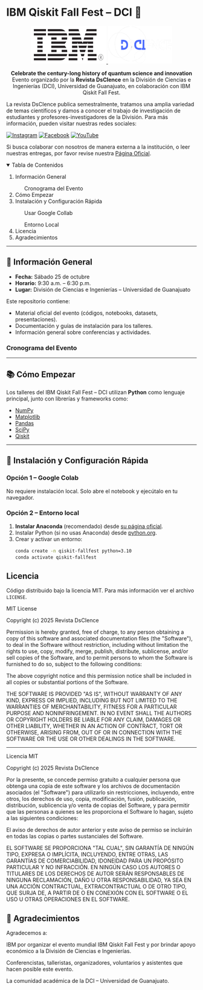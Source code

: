 <!--
*** Thanks for checking out the Best-README-Template. If you have a suggestion
*** that would make this better, please fork the repo and create a pull request
*** or simply open an issue with the tag "enhancement".
*** Thanks again! Now go create something AMAZING! :D
-->

<!-- PROJECT SHIELDS -->
<!--
*** I'm using markdown "reference style" links for readability.
*** Reference links are enclosed in brackets [ ] instead of parentheses ( ).
*** See the bottom of this document for the declaration of the reference variables
*** for contributors-url, forks-url, etc. This is an optional, concise syntax you may use.
*** https://www.markdownguide.org/basic-syntax/#reference-style-links
-->
<!-- [![Contributors][contributors-shield]][contributors-url]  -->
<!-- [![Forks][forks-shield]][forks-url]  -->
<!-- [![Stargazers][stars-shield]][stars-url]  -->
<!-- [![MIT License][license-shield]][license-url]  -->
<!-- [![Issues][issues-shield]][issues-url]  -->
<!-- [![LinkedIn][linkedin-shield]][linkedin-url]  -->

# IBM Qiskit Fall Fest – DCI 🎉

<p align="center">
  <a href="https://www.ibm.com/mx-es">
    <img src="img/ibm.jpg" alt="Logo IBM" width="200" height="100">
  </a>
  <a href="https://www.dscience.ugto.mx/index.php/dscience">
    <img src="img/dscience.png" alt="Logo DsCIence" width="170" height="100">
  </a>
</p>

<p align="center">
  <b>Celebrate the century-long history of quantum science and innovation</b><br>
  Evento organizado por la <b>Revista DsCIence</b> en la División de Ciencias e Ingenierías (DCI), Universidad de Guanajuato, en colaboración con IBM Qiskit Fall Fest.
</p>

La revista DsCIence publica semestralmente, tratamos una amplia variedad de temas científicos y damos a conocer el trabajo de investigación de estudiantes y profesores-investigadores de la División. Para más información, pueden visitar nuestras redes sociales:

[![Instagram](https://img.shields.io/badge/Instagram-%23E4405F.svg?style=for-the-badge&logo=Instagram&logoColor=white)](https://www.instagram.com/revista_dscience/)
[![Facebook](https://img.shields.io/badge/Facebook-%231877F2.svg?style=for-the-badge&logo=Facebook&logoColor=white)](https://www.facebook.com/people/Revista-DSCIence/100091361100082/)
[![YouTube](https://img.shields.io/badge/YouTube-%23FF0000.svg?style=for-the-badge&logo=YouTube&logoColor=white)](https://www.youtube.com/channel/UCgYe6UvFxs3nmXxycLzA3Mg)

Si busca colaborar con nosotros de manera externa a la institución, o leer nuestras entregas, por favor revise nuestra <a href="https://www.dscience.ugto.mx/index.php/dscience">Página Oficial</a>.

<!-- TABLE OF CONTENTS -->
<details open="open">
  <summary>Tabla de Contenidos</summary>
  <ol>
    <li>Información General</li>
    <ul>Cronograma del Evento</ul>
    <li>Cómo Empezar</li>
    <li>Instalación y Configuración Rápida</li>
    <ul>Usar Google Collab</ul>
    <ul>Entorno Local</ul>
    <li>Licencia</li>
    <li>Agradecimientos</li>
  </ol>
</details>

---

## 📅 Información General

- **Fecha:** Sábado 25 de octubre  
- **Horario:** 9:30 a.m. – 6:30 p.m.  
- **Lugar:** División de Ciencias e Ingenierías – Universidad de Guanajuato  

Este repositorio contiene:
- Material oficial del evento (códigos, notebooks, datasets, presentaciones).
- Documentación y guías de instalación para los talleres.
- Información general sobre conferencias y actividades.

### Cronograma del Evento

---

## 📚 Cómo Empezar

Los talleres del IBM Qiskit Fall Fest – DCI utilizan **Python** como lenguaje principal, junto con librerías y frameworks como:

- [NumPy](https://numpy.org/)
- [Matplotlib](https://matplotlib.org/)
- [Pandas](https://pandas.pydata.org/)
- [SciPy](https://scipy.org/)
- [Qiskit](https://qiskit.org/)

---

## 🚀 Instalación y Configuración Rápida

### Opción 1 – Google Colab
No requiere instalación local. Solo abre el notebook y ejecútalo en tu navegador.

### Opción 2 – Entorno local
1. **Instalar Anaconda** (recomendado) desde [su página oficial](https://www.anaconda.com/download/success).
2. Instalar Python (si no usas Anaconda) desde [python.org](https://www.python.org/downloads/).
3. Crear y activar un entorno:
   ```bash
   conda create -n qiskit-fallfest python=3.10
   conda activate qiskit-fallfest

## Licencia

Código distribuido bajo la licencia MIT. Para más información ver el archivo `LICENSE`.

MIT License

Copyright (c) 2025 Revista DsCIence

Permission is hereby granted, free of charge, to any person obtaining a copy
of this software and associated documentation files (the "Software"), to deal
in the Software without restriction, including without limitation the rights
to use, copy, modify, merge, publish, distribute, sublicense, and/or sell
copies of the Software, and to permit persons to whom the Software is
furnished to do so, subject to the following conditions:

The above copyright notice and this permission notice shall be included in all
copies or substantial portions of the Software.

THE SOFTWARE IS PROVIDED "AS IS", WITHOUT WARRANTY OF ANY KIND, EXPRESS OR
IMPLIED, INCLUDING BUT NOT LIMITED TO THE WARRANTIES OF MERCHANTABILITY,
FITNESS FOR A PARTICULAR PURPOSE AND NONINFRINGEMENT. IN NO EVENT SHALL THE
AUTHORS OR COPYRIGHT HOLDERS BE LIABLE FOR ANY CLAIM, DAMAGES OR OTHER
LIABILITY, WHETHER IN AN ACTION OF CONTRACT, TORT OR OTHERWISE, ARISING FROM,
OUT OF OR IN CONNECTION WITH THE SOFTWARE OR THE USE OR OTHER DEALINGS IN THE
SOFTWARE.

---

Licencia MIT

Copyright (c) 2025 Revista DsCIence

Por la presente, se concede permiso gratuito a cualquier persona que obtenga una copia de este software y los archivos de documentación asociados (el "Software") para utilizarlo sin restricciones, incluyendo, entre otros, los derechos de uso, copia, modificación, fusión, publicación, distribución, sublicencia y/o venta de copias del Software, y para permitir que las personas a quienes se les proporciona el Software lo hagan, sujeto a las siguientes condiciones:

El aviso de derechos de autor anterior y este aviso de permiso se incluirán en todas las copias o partes sustanciales del Software.

EL SOFTWARE SE PROPORCIONA "TAL CUAL", SIN GARANTÍA DE NINGÚN TIPO, EXPRESA O IMPLÍCITA, INCLUYENDO, ENTRE OTRAS, LAS GARANTÍAS DE COMERCIABILIDAD, IDONEIDAD PARA UN PROPÓSITO PARTICULAR Y NO INFRACCIÓN. EN NINGÚN CASO LOS AUTORES O TITULARES DE LOS DERECHOS DE AUTOR SERÁN RESPONSABLES DE NINGUNA RECLAMACIÓN, DAÑO U OTRA RESPONSABILIDAD, YA SEA EN UNA ACCIÓN CONTRACTUAL, EXTRACONTRACTUAL O DE OTRO TIPO, QUE SURJA DE, A PARTIR DE O EN CONEXIÓN CON EL SOFTWARE O EL USO U OTRAS OPERACIONES EN EL SOFTWARE.



<!-- CONTACT -->
<!-- ## Contacto

Your Name - [@your_twitter](https://twitter.com/your_username) - email@example.com

Project Link: [https://github.com/your_username/repo_name](https://github.com/your_username/repo_name) -->



<!-- ACKNOWLEDGEMENTS -->
## 🙌 Agradecimientos

Agradecemos a:

  IBM por organizar el evento mundial IBM Qiskit Fall Fest y por brindar apoyo económico a la División de Ciencias e Ingenierías.

  Conferencistas, talleristas, organizadores, voluntarios y asistentes que hacen posible este evento.

  La comunidad académica de la DCI – Universidad de Guanajuato.
